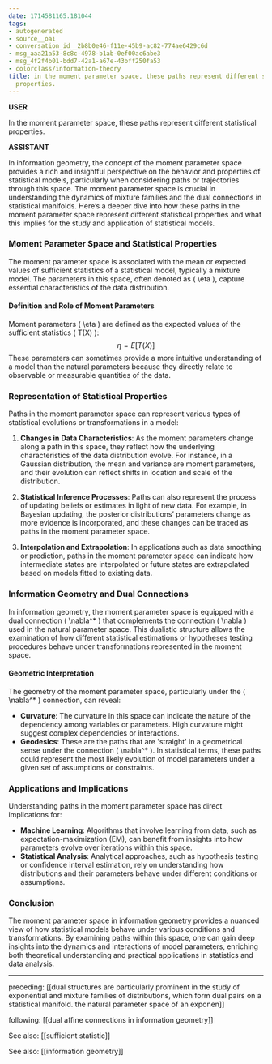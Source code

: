 ```yaml
---
date: 1714581165.181044
tags:
- autogenerated
- source__oai
- conversation_id__2b8b0e46-f11e-45b9-ac82-774ae6429c6d
- msg_aaa21a53-8c8c-4978-b1ab-0ef00ac6abe3
- msg_4f2f4b01-bdd7-42a1-a67e-43bff250fa53
- colorclass/information-theory
title: in the moment parameter space, these paths represent different statistical
  properties.
---
```


**USER**

In the moment parameter space, these paths represent different statistical properties.


**ASSISTANT**

In information geometry, the concept of the moment parameter space provides a rich and insightful perspective on the behavior and properties of statistical models, particularly when considering paths or trajectories through this space. The moment parameter space is crucial in understanding the dynamics of mixture families and the dual connections in statistical manifolds. Here’s a deeper dive into how these paths in the moment parameter space represent different statistical properties and what this implies for the study and application of statistical models.

### Moment Parameter Space and Statistical Properties

The moment parameter space is associated with the mean or expected values of sufficient statistics of a statistical model, typically a mixture model. The parameters in this space, often denoted as \( \eta \), capture essential characteristics of the data distribution.

#### Definition and Role of Moment Parameters

Moment parameters \( \eta \) are defined as the expected values of the sufficient statistics \( T(X) \):
$$
\eta = E[T(X)]
$$
These parameters can sometimes provide a more intuitive understanding of a model than the natural parameters because they directly relate to observable or measurable quantities of the data.

### Representation of Statistical Properties

Paths in the moment parameter space can represent various types of statistical evolutions or transformations in a model:

1. **Changes in Data Characteristics**: As the moment parameters change along a path in this space, they reflect how the underlying characteristics of the data distribution evolve. For instance, in a Gaussian distribution, the mean and variance are moment parameters, and their evolution can reflect shifts in location and scale of the distribution.

2. **Statistical Inference Processes**: Paths can also represent the process of updating beliefs or estimates in light of new data. For example, in Bayesian updating, the posterior distributions’ parameters change as more evidence is incorporated, and these changes can be traced as paths in the moment parameter space.

3. **Interpolation and Extrapolation**: In applications such as data smoothing or prediction, paths in the moment parameter space can indicate how intermediate states are interpolated or future states are extrapolated based on models fitted to existing data.

### Information Geometry and Dual Connections

In information geometry, the moment parameter space is equipped with a dual connection \( \nabla^* \) that complements the connection \( \nabla \) used in the natural parameter space. This dualistic structure allows the examination of how different statistical estimations or hypotheses testing procedures behave under transformations represented in the moment space.

#### Geometric Interpretation

The geometry of the moment parameter space, particularly under the \( \nabla^* \) connection, can reveal:
- **Curvature**: The curvature in this space can indicate the nature of the dependency among variables or parameters. High curvature might suggest complex dependencies or interactions.
- **Geodesics**: These are the paths that are 'straight' in a geometrical sense under the connection \( \nabla^* \). In statistical terms, these paths could represent the most likely evolution of model parameters under a given set of assumptions or constraints.

### Applications and Implications

Understanding paths in the moment parameter space has direct implications for:
- **Machine Learning**: Algorithms that involve learning from data, such as expectation-maximization (EM), can benefit from insights into how parameters evolve over iterations within this space.
- **Statistical Analysis**: Analytical approaches, such as hypothesis testing or confidence interval estimation, rely on understanding how distributions and their parameters behave under different conditions or assumptions.

### Conclusion

The moment parameter space in information geometry provides a nuanced view of how statistical models behave under various conditions and transformations. By examining paths within this space, one can gain deep insights into the dynamics and interactions of model parameters, enriching both theoretical understanding and practical applications in statistics and data analysis.


---

preceding: [[dual structures are particularly prominent in the study of exponential and mixture families of distributions, which form dual pairs on a statistical manifold. the natural parameter space of an exponen]]  


following: [[dual affine connections in information geometry]]

See also: [[sufficient statistic]]


See also: [[information geometry]]